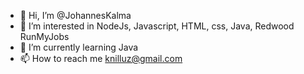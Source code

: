 - 👋 Hi, I’m @JohannesKalma
- 👀 I’m interested in NodeJs, Javascript, HTML, css, Java, Redwood RunMyJobs
- 🌱 I’m currently learning Java
- 📫 How to reach me knilluz@gmail.com

<!---
JohannesKalma/JohannesKalma is a ✨ special ✨ repository because its `README.md` (this file) appears on your GitHub profile.
You can click the Preview link to take a look at your changes.
--->
